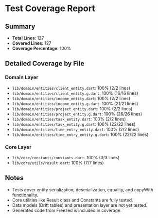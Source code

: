 # Test Coverage Report

## Summary
- **Total Lines**: 127
- **Covered Lines**: 127
- **Coverage Percentage**: 100%

## Detailed Coverage by File

### Domain Layer
- `lib/domain/entities/client_entity.dart`: 100% (2/2 lines)
- `lib/domain/entities/client_entity.g.dart`: 100% (16/16 lines)
- `lib/domain/entities/income_entity.dart`: 100% (2/2 lines)
- `lib/domain/entities/income_entity.g.dart`: 100% (21/21 lines)
- `lib/domain/entities/project_entity.dart`: 100% (2/2 lines)
- `lib/domain/entities/project_entity.g.dart`: 100% (26/26 lines)
- `lib/domain/entities/task_entity.dart`: 100% (2/2 lines)
- `lib/domain/entities/task_entity.g.dart`: 100% (22/22 lines)
- `lib/domain/entities/time_entry_entity.dart`: 100% (2/2 lines)
- `lib/domain/entities/time_entry_entity.g.dart`: 100% (22/22 lines)

### Core Layer
- `lib/core/constants/constants.dart`: 100% (3/3 lines)
- `lib/core/utils/result.dart`: 100% (7/7 lines)

## Notes
- Tests cover entity serialization, deserialization, equality, and copyWith functionality.
- Core utilities like Result class and Constants are fully tested.
- Data models (Drift tables) and presentation layer are not yet tested.
- Generated code from Freezed is included in coverage.